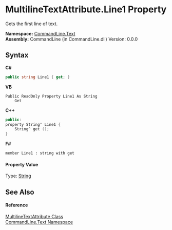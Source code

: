 # MultilineTextAttribute.Line1 Property 
 

Gets the first line of text.

**Namespace:**&nbsp;<a href="N_CommandLine_Text">CommandLine.Text</a><br />**Assembly:**&nbsp;CommandLine (in CommandLine.dll) Version: 0.0.0

## Syntax

**C#**<br />
``` C#
public string Line1 { get; }
```

**VB**<br />
``` VB
Public ReadOnly Property Line1 As String
	Get
```

**C++**<br />
``` C++
public:
property String^ Line1 {
	String^ get ();
}
```

**F#**<br />
``` F#
member Line1 : string with get

```


#### Property Value
Type: <a href="https://docs.microsoft.com/dotnet/api/system.string" target="_blank">String</a>

## See Also


#### Reference
<a href="T_CommandLine_Text_MultilineTextAttribute">MultilineTextAttribute Class</a><br /><a href="N_CommandLine_Text">CommandLine.Text Namespace</a><br />